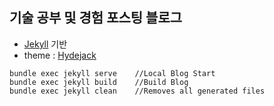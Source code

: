 
## 기술 공부 및 경험 포스팅 블로그
* [Jekyll] 기반 <br/>
* theme : [Hydejack]

```console
bundle exec jekyll serve    //Local Blog Start
bundle exec jekyll build    //Build Blog
bundle exec jekyll clean    //Removes all generated files 
```

[jekyll]: https://jekyllrb.com/docs/
[hydejack]: https://hydejack.com